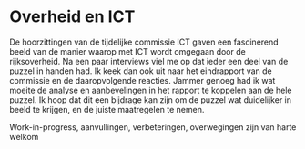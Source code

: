 # Overheid en ICT

De hoorzittingen van de tijdelijke commissie ICT gaven een fascinerend beeld van
de manier waarop met ICT wordt omgegaan door de rijksoverheid. Na een paar
interviews viel me op dat ieder een deel van de puzzel in handen had.
Ik keek dan ook uit naar het eindrapport van de commissie en de daaropvolgende
reacties. Jammer genoeg had ik wat moeite de analyse en aanbevelingen in het 
rapport te koppelen aan de hele puzzel. Ik hoop dat dit een bijdrage kan zijn
om de puzzel wat duidelijker in beeld te krijgen, en de juiste maatregelen 
te nemen.

Work-in-progress, aanvullingen, verbeteringen, overwegingen zijn van harte welkom 
